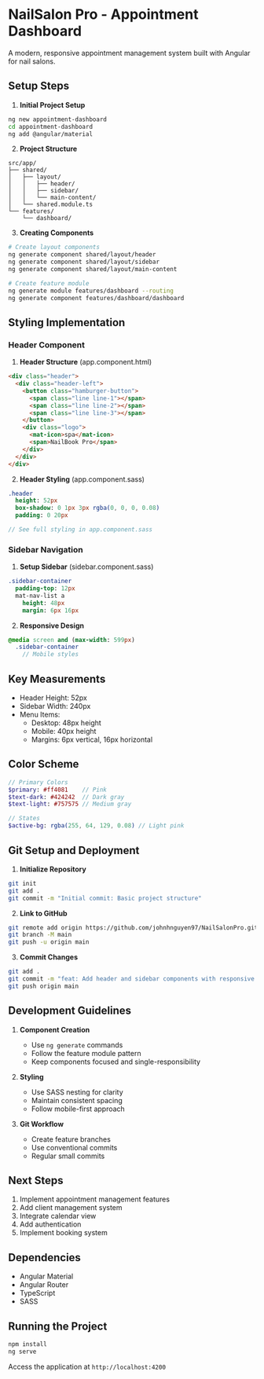 # NailSalon Pro - Appointment Dashboard

A modern, responsive appointment management system built with Angular for nail salons.

## Setup Steps

1. **Initial Project Setup**
```bash
ng new appointment-dashboard
cd appointment-dashboard
ng add @angular/material
```

2. **Project Structure**
```
src/app/
├── shared/
│   ├── layout/
│   │   ├── header/
│   │   ├── sidebar/
│   │   └── main-content/
│   └── shared.module.ts
└── features/
    └── dashboard/
```

3. **Creating Components**
```bash
# Create layout components
ng generate component shared/layout/header
ng generate component shared/layout/sidebar
ng generate component shared/layout/main-content

# Create feature module
ng generate module features/dashboard --routing
ng generate component features/dashboard/dashboard
```

## Styling Implementation

### Header Component

1. **Header Structure** (app.component.html)
```html
<div class="header">
  <div class="header-left">
    <button class="hamburger-button">
      <span class="line line-1"></span>
      <span class="line line-2"></span>
      <span class="line line-3"></span>
    </button>
    <div class="logo">
      <mat-icon>spa</mat-icon>
      <span>NailBook Pro</span>
    </div>
  </div>
</div>
```

2. **Header Styling** (app.component.sass)
```sass
.header
  height: 52px
  box-shadow: 0 1px 3px rgba(0, 0, 0, 0.08)
  padding: 0 20px

// See full styling in app.component.sass
```

### Sidebar Navigation

1. **Setup Sidebar** (sidebar.component.sass)
```sass
.sidebar-container
  padding-top: 12px
  mat-nav-list a
    height: 48px
    margin: 6px 16px
```

2. **Responsive Design**
```sass
@media screen and (max-width: 599px)
  .sidebar-container
    // Mobile styles
```

## Key Measurements

- Header Height: 52px
- Sidebar Width: 240px
- Menu Items:
  - Desktop: 48px height
  - Mobile: 40px height
  - Margins: 6px vertical, 16px horizontal

## Color Scheme

```sass
// Primary Colors
$primary: #ff4081    // Pink
$text-dark: #424242  // Dark gray
$text-light: #757575 // Medium gray

// States
$active-bg: rgba(255, 64, 129, 0.08) // Light pink
```

## Git Setup and Deployment

1. **Initialize Repository**
```bash
git init
git add .
git commit -m "Initial commit: Basic project structure"
```

2. **Link to GitHub**
```bash
git remote add origin https://github.com/johnhnguyen97/NailSalonPro.git
git branch -M main
git push -u origin main
```

3. **Commit Changes**
```bash
git add .
git commit -m "feat: Add header and sidebar components with responsive design"
git push origin main
```

## Development Guidelines

1. **Component Creation**
   - Use `ng generate` commands
   - Follow the feature module pattern
   - Keep components focused and single-responsibility

2. **Styling**
   - Use SASS nesting for clarity
   - Maintain consistent spacing
   - Follow mobile-first approach

3. **Git Workflow**
   - Create feature branches
   - Use conventional commits
   - Regular small commits

## Next Steps

1. Implement appointment management features
2. Add client management system
3. Integrate calendar view
4. Add authentication
5. Implement booking system

## Dependencies

- Angular Material
- Angular Router
- TypeScript
- SASS

## Running the Project

```bash
npm install
ng serve
```

Access the application at `http://localhost:4200`
